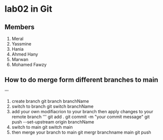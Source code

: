 # lab02 in Git
## Members
1. Meral
2. Yassmine
3. Hania
4. Ahmed Hany
5. Marwan
6. Mohamed Fawzy
## How to do merge form different branches to main
'''
1. create branch
   git branch branchName
2. switch to branch
  git switch branchName
3. add your own modifiacrion to your branch then apply changes to your remote branch
 '''
git add .
git commit -m "your commit message"
git push --set-upstream origin branchName
4. switch to main
   git switch main
5. then merge your branch to main
   git mergr branchname main
   git push    
